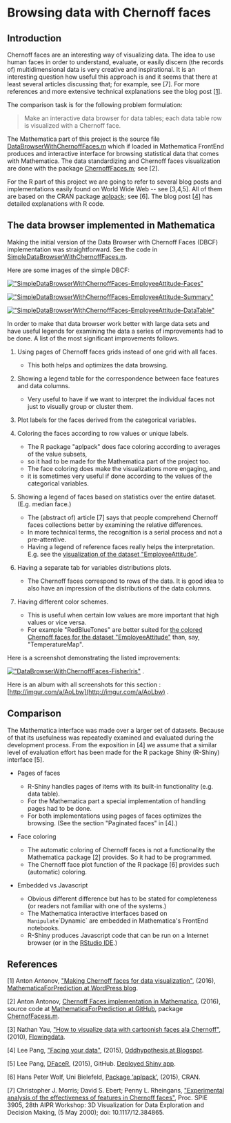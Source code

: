 
# Browsing data with Chernoff faces

## Introduction

Chernoff faces are an interesting way of visualizing data. The idea to use human faces in order to understand, evaluate, or easily discern (the records of) multidimensional data is very creative and inspirational. It is an interesting question how useful this approach is and it seems that there at least several articles discussing that; for example, see [7]. For more references and more extensive technical explanations see the blog post [[1](https://mathematicaforprediction.wordpress.com/2016/06/03/making-chernoff-faces-for-data-visualization/)].

The comparison task is for the following problem formulation:

> Make an interactive data browser for data tables; each data table row is visualized with a Chernoff face.

The Mathematica part of this project is the source file [DataBrowserWithChernoffFaces.m](https://github.com/antononcube/MathematicaVsR/blob/master/Projects/BrowsingDataWithChernoffFaces/Mathematica/DataBrowserWithChernoffFaces.m) which if loaded in Mathematica FrontEnd produces and interactive interface for browsing statistical data that comes with Mathematica. The data standardizing and Chernoff faces visualization are done with the package [ChernoffFaces.m](https://github.com/antononcube/MathematicaForPrediction/blob/master/ChernoffFaces.m); see [2].

For the R part of this project we are going to refer to several blog posts and implementations easily found on World Wide Web -- see [3,4,5]. All of them are based on the CRAN package [aplpack](https://cran.r-project.org/web/packages/aplpack/aplpack.pdf); see [6]. The blog post [[4](http://oddhypothesis.blogspot.com/2015/10/facing-your-data.html)] has detailed explanations with R code.


## The data browser implemented in Mathematica

Making the initial version of the Data Browser with Chernoff Faces (DBCF) implementation was straightforward. See the code in [SimpleDataBrowserWithChernoffFaces.m](https://github.com/antononcube/MathematicaVsR/blob/master/Projects/BrowsingDataWithChernoffFaces/Mathematica/SimpleDataBrowserWithChernoffFaces.m).

Here are some images of the simple DBCF:

[!["SimpleDataBrowserWithChernoffFaces-EmployeeAttitude-Faces"](http://i.imgur.com/j5tSADxl.png)](http://i.imgur.com/j5tSADx.png)

[!["SimpleDataBrowserWithChernoffFaces-EmployeeAttitude-Summary"](http://i.imgur.com/V6FjU8fl.png)](http://i.imgur.com/V6FjU8f.png)

[!["SimpleDataBrowserWithChernoffFaces-EmployeeAttitude-DataTable"](http://i.imgur.com/vKJvYtyl.png)](http://i.imgur.com/vKJvYty.png)

In order to make that data browser work better with large data sets and have useful legends for examining the data a series of improvements had to be done. 
A list of the most significant improvements follows.

1. Using pages of Chernoff faces grids instead of one grid with all faces.
   - This both helps and optimizes the data browsing.   

2. Showing a legend table for the correspondence between face features and data columns.
   - Very useful to have if we want to interpret the individual faces not just to visually group or cluster them.

3. Plot labels for the faces derived from the categorical variables.

4. Coloring the faces according to row values or unique labels.
   - The R package "aplpack" does face coloring according to averages of the value subsets,
   - so it had to be made for the Mathematica part of the project too.
   - The face coloring does make the visualizations more engaging, and
   - it is sometimes very useful if done according to the values of the categorical variables. 

5. Showing a legend of faces based on statistics over the entire dataset. (E.g. median face.)
   - The (abstract of) article [7] says that people comprehend Chernoff faces collections better by examining the relative differences.  
   - In more technical terms, the recognition is a serial process and not a pre-attentive.
   - Having a legend of reference faces really helps the interpretation. E.g. see the [visualization of the dataset "EmployeeAttitude"](http://i.imgur.com/PFQf3aB.png).

6. Having a separate tab for variables distributions plots.
   - The Chernoff faces correspond to rows of the data. It is good idea to also have an impression of the distributions of the data columns.

7. Having different color schemes.
   - This is useful when certain low values are more important that high values or vice versa.
   - For example "RedBlueTones" are better suited for [the colored Chernoff faces for the dataset "EmployeeAttitude"](http://i.imgur.com/PFQf3aB.png) than, say, "TemperatureMap".

Here is a screenshot demonstrating the listed improvements:

[!["DataBrowserWithChernoffFaces-FisherIris"](http://i.imgur.com/pY1qm5fl.png)](http://i.imgur.com/pY1qm5f.png) .

Here is an album with all screenshots for this section : [http://imgur.com/a/AoLbw](http://imgur.com/a/AoLbw) . 

## Comparison

The Mathematica interface was made over a larger set of datasets. Because of that its usefulness was repeatedly examined and evaluated during the development process. From the exposition in [4] we assume that a similar level of evaluation effort has been made for the R package Shiny (R-Shiny) interface [5]. 

* Pages of faces
  - R-Shiny handles pages of items with its built-in functionality (e.g. data table). 
  - For the Mathematica part a special implementation of handling pages had to be done.
  - For both implementations using pages of faces optimizes the browsing. (See the section "Paginated faces" in [4].)

* Face coloring   
  - The automatic coloring of Chernoff faces is not a functionality the Mathematica package [2] provides. So it had to be programmed. 
  - The Chernoff face plot function of the R package [6] provides such (automatic) coloring.

* Embedded vs Javascript
   - Obvious different difference but has to be stated for completeness (or readers not familiar with one of the systems.)
   - The Mathematica interactive interfaces based on `Manipulate`\`Dynamic` are embedded in Mathematica's FrontEnd notebooks.       
   - R-Shiny produces Javascript code that can be run on a Internet browser (or in the [RStudio IDE](https://www.rstudio.com/products/rstudio/).)

## References

[1] Anton Antonov, ["Making Chernoff faces for data visualization"](https://mathematicaforprediction.wordpress.com/2016/06/03/making-chernoff-faces-for-data-visualization/), (2016), [MathematicaForPrediction at WordPress blog](https://mathematicaforprediction.wordpress.com).

[2] Anton Antonov, [Chernoff Faces implementation in Mathematica](https://github.com/antononcube/MathematicaForPrediction/blob/master/ChernoffFaces.m), (2016), source code at [MathematicaForPrediction at GitHub](https://github.com/antononcube/MathematicaForPrediction), package [ChernofFacess.m](https://raw.githubusercontent.com/antononcube/MathematicaForPrediction/master/ChernoffFaces.m).

[3] Nathan Yau, ["How to visualize data with cartoonish faces ala Chernoff"](http://flowingdata.com/2010/08/31/how-to-visualize-data-with-cartoonish-faces/), (2010), [Flowingdata](http://flowingdata.com).

[4] Lee Pang, ["Facing your data"](http://oddhypothesis.blogspot.com/2015/10/facing-your-data.html), (2015), [Oddhypothesis at Blogspot](http://oddhypothesis.blogspot.com).

[5] Lee Pang, [DFaceR](https://github.com/wleepang/DFaceR), (2015), GitHub. [Deployed Shiny app](https://oddhypothesis.shinyapps.io/DFaceR/).

[6] Hans Peter Wolf, Uni Bielefeld, [Package ‘aplpack’](https://cran.r-project.org/web/packages/aplpack/aplpack.pdf), (2015), CRAN.

[7] Christopher J. Morris; David S. Ebert; Penny L. Rheingans, ["Experimental analysis of the effectiveness of features in Chernoff faces"](http://www.research.ibm.com/people/c/cjmorris/publications/Chernoff_990402.pdf), Proc. SPIE 3905, 28th AIPR Workshop: 3D Visualization for Data Exploration and Decision Making, (5 May 2000); doi: 10.1117/12.384865.

